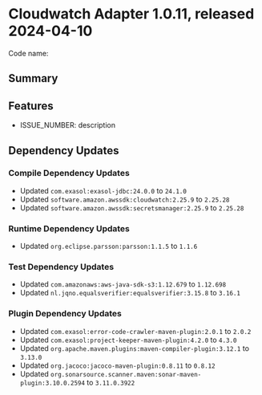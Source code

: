 # Cloudwatch Adapter 1.0.11, released 2024-04-10

Code name:

## Summary

## Features

* ISSUE_NUMBER: description

## Dependency Updates

### Compile Dependency Updates

* Updated `com.exasol:exasol-jdbc:24.0.0` to `24.1.0`
* Updated `software.amazon.awssdk:cloudwatch:2.25.9` to `2.25.28`
* Updated `software.amazon.awssdk:secretsmanager:2.25.9` to `2.25.28`

### Runtime Dependency Updates

* Updated `org.eclipse.parsson:parsson:1.1.5` to `1.1.6`

### Test Dependency Updates

* Updated `com.amazonaws:aws-java-sdk-s3:1.12.679` to `1.12.698`
* Updated `nl.jqno.equalsverifier:equalsverifier:3.15.8` to `3.16.1`

### Plugin Dependency Updates

* Updated `com.exasol:error-code-crawler-maven-plugin:2.0.1` to `2.0.2`
* Updated `com.exasol:project-keeper-maven-plugin:4.2.0` to `4.3.0`
* Updated `org.apache.maven.plugins:maven-compiler-plugin:3.12.1` to `3.13.0`
* Updated `org.jacoco:jacoco-maven-plugin:0.8.11` to `0.8.12`
* Updated `org.sonarsource.scanner.maven:sonar-maven-plugin:3.10.0.2594` to `3.11.0.3922`
